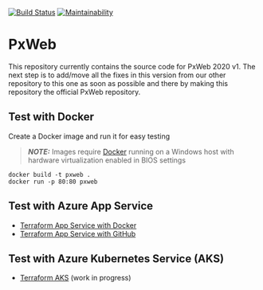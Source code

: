 [![Build Status](https://travis-ci.org/runejo/PxWeb.svg?branch=master)](https://travis-ci.org/runejo/PxWeb)
[![Maintainability](https://api.codeclimate.com/v1/badges/d46673e9ae35d2a6bdd6/maintainability)](https://codeclimate.com/github/runejo/PxWeb/maintainability)

# PxWeb
This repository currently contains the source code for PxWeb 2020 v1.
The next step is to add/move all the fixes in this version from our other repository to this one as soon as possible and there by making this repository the official PxWeb repository.

## Test with Docker
Create a Docker image and run it for easy testing

> **_NOTE:_**  Images require [Docker](https://hub.docker.com/?overlay=onboarding) running on a Windows host with hardware virtualization enabled in BIOS settings

```
docker build -t pxweb .
docker run -p 80:80 pxweb
```
## Test with Azure App Service

* [Terraform App Service with Docker](terraform/azurerm/app-service)
* [Terraform App Service with GitHub](terraform/azurerm/app-service-code)

## Test with Azure Kubernetes Service (AKS) 

* [Terraform AKS](terraform/azurerm/kubernetes) (work in progress)
